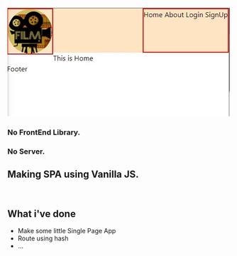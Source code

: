 ![Thumbnail](/etc/Thumbnail.JPG)

### No FrontEnd Library.
### No Server.
## Making SPA using Vanilla JS.
<br>

## What i've done
- Make some little Single Page App
- Route using hash
- ...


